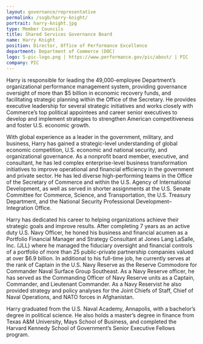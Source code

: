 ```yaml
---
layout: governance/representative
permalink: /ssgb/harry-knight/
portrait: harry-knight.jpg
type: Member Councils
title: Shared Services Governance Board
name: Harry Knight
position: Director, Office of Performance Excellence
department: Department of Commerce (DOC)
logo: 5-pic-logo.png | https://www.performance.gov/pic/about/ | PIC
company: PIC
---
```


Harry is responsible for leading the 49,000-employee Department’s organizational performance management system, providing governance oversight of more than $5 billion in economic recovery funds, and facilitating strategic planning within the Office of the Secretary. He provides executive leadership for several strategic initiatives and works closely with Commerce’s top political appointees and career senior executives to develop and implement strategies to strengthen American competitiveness and foster U.S. economic growth.

With global experience as a leader in the government, military, and business, Harry has gained a strategic-level understanding of global economic competition, U.S. economic and national security, and organizational governance. As a nonprofit board member, executive, and consultant, he has led complex enterprise-level business transformation initiatives to improve operational and financial efficiency in the government and private sector. He has led diverse high-performing teams in the Office of the Secretary of Commerce and within the U.S. Agency of International Development, as well as served in shorter assignments at the U.S. Senate Committee for Commerce, Science, and Transportation, the U.S. Treasury Department, and the National Security Professional Development–Integration Office.

Harry has dedicated his career to helping organizations achieve their strategic goals and improve results. After completing 7 years as an active duty U.S. Navy Officer, he honed his business and financial acumen as a Portfolio Financial Manager and Strategy Consultant at Jones Lang LaSalle, Inc. (JLL) where he managed the fiduciary oversight and financial controls of a portfolio of more than 25 public-private partnership companies valued at over $6.9 billion. In additional to his full-time job, he currently serves at the rank of Captain in the U.S. Navy Reserve as the Reserve Commodore for Commander Naval Surface Group Southeast. As a Navy Reserve officer, he has served as the Commanding Officer of Navy Reserve units as a Captain, Commander, and Lieutenant Commander. As a Navy Reservist he also provided strategy and policy analyses for the Joint Chiefs of Staff, Chief of Naval Operations, and NATO forces in Afghanistan. 

Harry graduated from the U.S. Naval Academy, Annapolis, with a bachelor’s degree in political science. He also holds a master’s degree in finance from Texas A&M University, Mays School of Business, and completed the Harvard Kennedy School of Government’s Senior Executive Fellows program.
